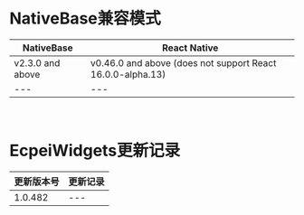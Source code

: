 # NativeBase兼容模式

|NativeBase|React Native|
|---|---|
|v2.3.0 and above|v0.46.0 and above (does not support React 16.0.0-alpha.13)|
|---|---|

<br />

# EcpeiWidgets更新记录
|更新版本号|更新记录|
|---|---|
|1.0.482|---|